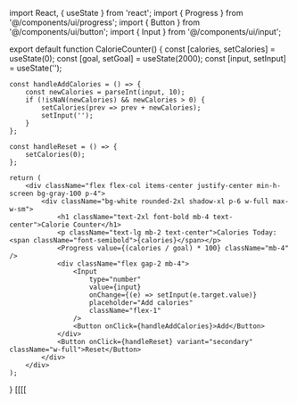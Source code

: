 import React, { useState } from 'react';
import { Progress } from '@/components/ui/progress';
import { Button } from '@/components/ui/button';
import { Input } from '@/components/ui/input';

export default function CalorieCounter() {
    const [calories, setCalories] = useState(0);
    const [goal, setGoal] = useState(2000);
    const [input, setInput] = useState('');

    const handleAddCalories = () => {
        const newCalories = parseInt(input, 10);
        if (!isNaN(newCalories) && newCalories > 0) {
            setCalories(prev => prev + newCalories);
            setInput('');
        }
    };

    const handleReset = () => {
        setCalories(0);
    };

    return (
        <div className="flex flex-col items-center justify-center min-h-screen bg-gray-100 p-4">
            <div className="bg-white rounded-2xl shadow-xl p-6 w-full max-w-sm">
                <h1 className="text-2xl font-bold mb-4 text-center">Calorie Counter</h1>
                <p className="text-lg mb-2 text-center">Calories Today: <span className="font-semibold">{calories}</span></p>
                <Progress value={(calories / goal) * 100} className="mb-4" />
                <div className="flex gap-2 mb-4">
                    <Input 
                        type="number" 
                        value={input} 
                        onChange={(e) => setInput(e.target.value)} 
                        placeholder="Add calories" 
                        className="flex-1" 
                    />
                    <Button onClick={handleAddCalories}>Add</Button>
                </div>
                <Button onClick={handleReset} variant="secondary" className="w-full">Reset</Button>
            </div>
        </div>
    );
}
[[[[
